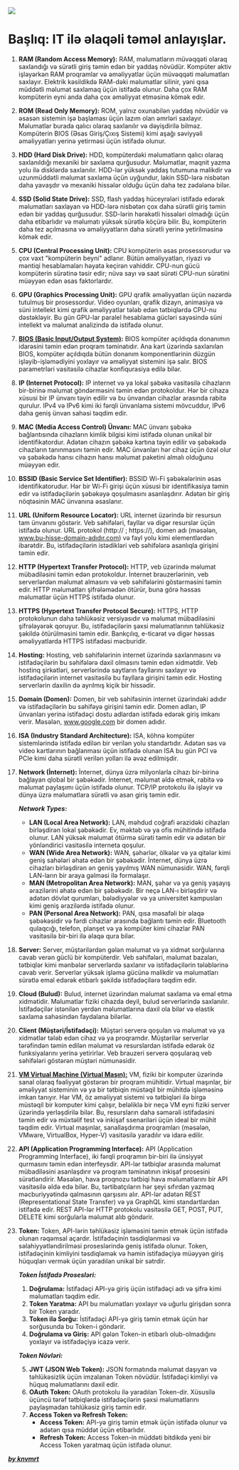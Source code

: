 ![](../img/itconcepts.avif)

# Başlıq: IT ilə əlaqəli təməl anlayışlar.

1. **RAM (Random Access Memory):** RAM, məlumatların müvəqqəti olaraq saxlandığı və sürətli giriş təmin edən bir yaddaş növüdür. Kompüter aktiv işləyərkən RAM proqramlar və əməliyyatlar üçün müvəqqəti məlumatları saxlayır. Elektrik kəsildikdə RAM-dəki məlumatlar silinir, yəni qısa müddətli məlumat saxlamaq üçün istifadə olunur. Daha çox RAM kompüterin eyni anda daha çox əməliyyat etməsinə kömək edir.
   
2. **ROM (Read Only Memory):** ROM, yalnız oxunabilən yaddaş növüdür və əsasən sistemin işə başlaması üçün lazım olan əmrləri saxlayır. Məlumatlar burada qalıcı olaraq saxlanılır və dəyişdirilə bilməz. Kompüterin BIOS (Əsas Giriş/Çıxış Sistemi) kimi aşağı səviyyəli əməliyyatları yerinə yetirməsi üçün istifadə olunur.
   
3. **HDD (Hard Disk Drive):** HDD, kompüterdəki məlumatların qalıcı olaraq saxlanıldığı mexaniki bir saxlama qurğusudur. Məlumatlar, maqnit yazma yolu ilə disklərdə saxlanılır. HDD-lər yüksək yaddaş tutumuna malikdir və uzunmüddətli məlumat saxlama üçün uyğundur, lakin SSD-lərə nisbətən daha yavaşdır və mexaniki hissələr olduğu üçün daha tez zədələnə bilər.
   
4. **SSD (Solid State Drive):** SSD, flash yaddaş hüceyrələri istifadə edərək məlumatları saxlayan və HDD-lərə nisbətən çox daha sürətli giriş təmin edən bir yaddaş qurğusudur. SSD-lərin hərəkətli hissələri olmadığı üçün daha etibarlıdır və məlumatı yüksək sürətlə köçürə bilir. Bu, kompüterin daha tez açılmasına və əməliyyatların daha sürətli yerinə yetirilməsinə kömək edir.
   
5. **CPU (Central Processing Unit):** CPU kompüterin əsas prosessorudur və çox vaxt "kompüterin beyni" adlanır. Bütün əməliyyatları, riyazi və məntiqi hesablamaları həyata keçirən vahiddir. CPU-nun gücü kompüterin sürətinə təsir edir; nüvə sayı və saat sürəti CPU-nun sürətini müəyyən edən əsas faktorlardır.
   
6. **GPU (Graphics Processing Unit):** GPU qrafik əməliyyatları üçün nəzərdə tutulmuş bir prosessordur. Video oyunları, qrafik dizayn, animasiya və süni intellekt kimi qrafik əməliyyatlar tələb edən tətbiqlərdə CPU-nu dəstəkləyir. Bu gün GPU-lar paralel hesablama gücləri sayəsində süni intellekt və məlumat analizində də istifadə olunur.
   
7. **[**BIOS (Basic Input/Output System)**](https://github.com/knvmrt/my-developedia-azerbaijan/blob/master/Docs/POST-11.md):** BIOS kompüter açıldıqda donanımın idarəsini təmin edən proqram təminatıdır. Ana kart üzərində saxlanılan BIOS, kompüter açıldıqda bütün donanım komponentlərinin düzgün işləyib-işləmədiyini yoxlayır və əməliyyat sistemini işə salır. BIOS parametrləri vasitəsilə cihazlar konfiqurasiya edilə bilər.
   
8. **IP (Internet Protocol):** IP internet və ya lokal şəbəkə vasitəsilə cihazların bir-birinə məlumat göndərməsini təmin edən protokoldur. Hər bir cihaza xüsusi bir IP ünvanı təyin edilir və bu ünvandan cihazlar arasında rabitə qurulur. IPv4 və IPv6 kimi iki fərqli ünvanlama sistemi mövcuddur, IPv6 daha geniş ünvan sahəsi təqdim edir.
   
9.  **MAC (Media Access Control) Ünvanı:** MAC ünvanı şəbəkə bağlantısında cihazların kimlik bilgisi kimi istifadə olunan unikal bir identifikatordur. Adətən cihazın şəbəkə kartına təyin edilir və şəbəkədə cihazların tanınmasını təmin edir. MAC ünvanları hər cihaz üçün özəl olur və şəbəkədə hansı cihazın hansı məlumat paketini almalı olduğunu müəyyən edir.
    
10. **BSSID (Basic Service Set Identifier):** BSSID Wi-Fi şəbəkələrinin əsas identifikatorudur. Hər bir Wi-Fi girişi üçün xüsusi bir identifikasiya təmin edir və istifadəçilərin şəbəkəyə qoşulmasını asanlaşdırır. Adətən bir giriş nöqtəsinin MAC ünvanına əsaslanır.
    
11. **URL (Uniform Resource Locator):** URL internet üzərində bir resursun tam ünvanını göstərir. Veb səhifələri, fayllar və digər resurslar üçün istifadə olunur. URL protokol (http:// ; https://), domen adı (məsələn, www.bu-hisse-domain-adıdır.com) və fayl yolu kimi elementlərdən ibarətdir. Bu, istifadəçilərin istədikləri veb səhifələrə asanlıqla girişini təmin edir.
    
12. **HTTP (Hypertext Transfer Protocol):** HTTP, veb üzərində məlumat mübadiləsini təmin edən protokoldur. İnternet brauzerlərinin, veb serverlərdən məlumat almasını və veb səhifələrini göstərməsini təmin edir. HTTP məlumatları şifrələmədən ötürür, buna görə həssas məlumatlar üçün HTTPS istifadə olunur.
    
13. **HTTPS (Hypertext Transfer Protocol Secure):** HTTPS, HTTP protokolunun daha təhlükəsiz versiyasıdır və məlumat mübadiləsini şifrələyərək qoruyur. Bu, istifadəçilərin şəxsi məlumatlarının təhlükəsiz şəkildə ötürülməsini təmin edir. Bankçılıq, e-ticarət və digər həssas əməliyyatlarda HTTPS istifadəsi məcburidir.

14. **Hosting:** Hosting, veb səhifələrinin internet üzərində saxlanmasını və istifadəçilərin bu səhifələrə daxil olmasını təmin edən xidmətdir. Veb hostinq şirkətləri, serverlərində saytların fayllarını saxlayır və istifadəçilərin internet vasitəsilə bu fayllara girişini təmin edir. Hosting serverlərin daxilin də ayrılmış kiçik bir hissədir.
    
15. **Domain (Domen):** Domen, bir veb səhifəsinin internet üzərindəki adıdır və istifadəçilərin bu səhifəyə girişini təmin edir. Domen adları, IP ünvanları yerinə istifadəçi dostu adlardan istifadə edərək giriş imkanı verir. Məsələn, www.google.com bir domen adıdır.
    
16. **ISA (Industry Standard Architecture):** ISA, köhnə kompüter sistemlərində istifadə edilən bir verilən yolu standartıdır. Adətən səs və video kartlarının bağlanması üçün istifadə olunan ISA bu gün PCI və PCIe kimi daha sürətli verilən yolları ilə əvəz edilmişdir.
    
17. **Network (İnternet):** İnternet, dünya üzrə milyonlarla cihazı bir-birinə bağlayan qlobal bir şəbəkədir. İnternet, məlumat əldə etmək, rabitə və məlumat paylaşımı üçün istifadə olunur. TCP/IP protokolu ilə işləyir və dünya üzrə məlumatlara sürətli və asan giriş təmin edir.

    ***Network Types:***

    - **LAN (Local Area Network):** LAN, məhdud coğrafi ərazidəki cihazları birləşdirən lokal şəbəkədir. Ev, məktəb və ya ofis mühitində istifadə olunur. LAN yüksək məlumat ötürmə sürəti təmin edir və adətən bir yönləndirici vasitəsilə interneta qoşulur.
    - **WAN (Wide Area Network):** WAN, şəhərlər, ölkələr və ya qitələr kimi geniş sahələri əhatə edən bir şəbəkədir. İnternet, dünya üzrə cihazları birləşdirən ən geniş yayılmış WAN nümunəsidir. WAN, fərqli LAN-ların bir araya gəlməsi ilə formalaşır.
    - **MAN (Metropolitan Area Network):** MAN, şəhər və ya geniş yaşayış ərazilərini əhatə edən bir şəbəkədir. Bir neçə LAN-ı birləşdirir və adətən dövlət qurumları, bələdiyyələr və ya universitet kampusları kimi geniş ərazilərdə istifadə olunur.
    - **PAN (Personal Area Network):** PAN, qısa məsafəli bir əlaqə şəbəkəsidir və fərdi cihazlar arasında bağlantı təmin edir. Bluetooth qulaqcığı, telefon, planşet və ya kompüter kimi cihazlar PAN vasitəsilə bir-biri ilə əlaqə qura bilər.
    
18. **Server:** Server, müştərilərdən gələn məlumat və ya xidmət sorğularına cavab verən güclü bir kompüterdir. Veb səhifələri, məlumat bazaları, tətbiqlər kimi mənbələr serverlərdə saxlanır və istifadəçilərin tələblərinə cavab verir. Serverlər yüksək işləmə gücünə malikdir və məlumatları sürətlə emal edərək etibarlı şəkildə istifadəçilərə təqdim edir.
    
19. **Cloud (Bulud):** Bulud, internet üzərindən məlumat saxlama və emal etmə xidmətidir. Məlumatlar fiziki cihazda deyil, bulud serverlərində saxlanılır. İstifadəçilər istənilən yerdən məlumatlarına daxil ola bilər və elastik saxlama sahəsindən faydalana bilərlər.
    
20. **Client (Müştəri/İstifadəçi):** Müştəri serverə qoşulan və məlumat və ya xidmətlər tələb edən cihaz və ya proqramdır. Müştərilər serverlər tərəfindən təmin edilən məlumat və resurslardan istifadə edərək öz funksiyalarını yerinə yetirirlər. Veb brauzeri serverə qoşularaq veb səhifələri göstərən müştəri nümunəsidir.
    
21. **[**VM Virtual Machine (Virtual Maşın):**](https://github.com/knvmrt/my-developedia-azerbaijan/blob/master/Docs/POST-10.md)** VM, fiziki bir komputer üzərində sanal olaraq fəaliyyət göstərən bir proqram mühitidir. Virtual maşınlar, bir əməliyyat sisteminin və ya bir tətbiqin müstəqil bir mühitdə işləməsinə imkan tanıyır. Hər VM, öz əməliyyat sistemi və tətbiqləri ilə birgə müstəqil bir komputer kimi çalışır, beləliklə bir neçə VM eyni fiziki server üzərində yerləşdirilə bilər. Bu, resursların daha səmərəli istifadəsini təmin edir və müxtəlif test və inkişaf ssenariləri üçün ideal bir mühit təqdim edir. Virtual maşınlar, sanallaşdırma proqramları (məsələn, VMware, VirtualBox, Hyper-V) vasitəsilə yaradılır və idarə edilir.

22. **API (Application Programming Interface):** API (Application Programming Interface), iki fərqli proqramın bir-biri ilə ünsiyyət qurmasını təmin edən interfeysdir. API-lər tətbiqlər arasında məlumat mübadiləsini asanlaşdırır və proqram təminatının inkişaf prosesini sürətləndirir. Məsələn, hava proqnozu tətbiqi hava məlumatlarını bir API vasitəsilə əldə edə bilər. Bu, tərtibatçıların hər şeyi sıfırdan yazmaq məcburiyyətində qalmasının qarşısını alır.
API-lər adətən REST (Representational State Transfer) və ya GraphQL kimi standartlardan istifadə edir. REST API-lər HTTP protokolu vasitəsilə GET, POST, PUT, DELETE kimi sorğularla məlumat alıb göndərir.

1.  **Token:** Token, API-lərin təhlükəsiz işləməsini təmin etmək üçün istifadə olunan rəqəmsal açardır. İstifadəçinin təsdiqlənməsi və səlahiyyətləndirilməsi proseslərində geniş istifadə olunur. Token, istifadəçinin kimliyini təsdiqləmək və həmin istifadəçiyə müəyyən giriş hüquqları vermək üçün yaradılan unikal bir sətrdir.
    
    ***Token İstifadə Prosesləri:***

    1. **Doğrulama:** İstifadəçi API-yə giriş üçün istifadəçi adı və şifrə kimi məlumatları təqdim edir.
    2. **Token Yaratma:** API bu məlumatları yoxlayır və uğurlu girişdən sonra bir Token yaradır.
    3. **Token ilə Sorğu:** İstifadəçi API-yə giriş təmin etmək üçün hər sorğusunda bu Token-i göndərir.
    4. **Doğrulama və Giriş:** API gələn Token-in etibarlı olub-olmadığını yoxlayır və istifadəçiyə icazə verir.
    
    ***Token Növləri:***

    5. **JWT (JSON Web Token):** JSON formatında məlumat daşıyan və təhlükəsizlik üçün imzalanan Token növüdür. İstifadəçi kimliyi və hüquq məlumatlarını daxil edir.
    6. **OAuth Token:** OAuth protokolu ilə yaradılan Token-dir. Xüsusilə üçüncü tərəf tətbiqlərdə istifadəçilərin şəxsi məlumatlarını paylaşmadan təhlükəsiz giriş təmin edir.
    7. **Access Token və Refresh Token:** 
        - **Access Token:** API-yə giriş təmin etmək üçün istifadə olunur və adətən qısa müddət üçün etibarlıdır.
        - **Refresh Token:** Access Token-in müddəti bitdikdə yeni bir Access Token yaratmaq üçün istifadə olunur.

[**_by knvmrt_**](https://github.com/knvmrt)